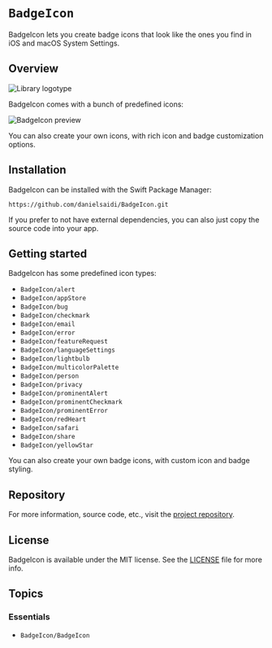 # ``BadgeIcon``

BadgeIcon lets you create badge icons that look like the ones you find in iOS and macOS System Settings.


## Overview

![Library logotype](Logo.png)

BadgeIcon comes with a bunch of predefined icons:

![BadgeIcon preview](Preview.png)

You can also create your own icons, with rich icon and badge customization options.



## Installation

BadgeIcon can be installed with the Swift Package Manager:

```
https://github.com/danielsaidi/BadgeIcon.git
```

If you prefer to not have external dependencies, you can also just copy the source code into your app.



## Getting started

BadgeIcon has some predefined icon types:

* ``BadgeIcon/alert``
* ``BadgeIcon/appStore``
* ``BadgeIcon/bug``
* ``BadgeIcon/checkmark``
* ``BadgeIcon/email``
* ``BadgeIcon/error``
* ``BadgeIcon/featureRequest``
* ``BadgeIcon/languageSettings``
* ``BadgeIcon/lightbulb``
* ``BadgeIcon/multicolorPalette``
* ``BadgeIcon/person``
* ``BadgeIcon/privacy``
* ``BadgeIcon/prominentAlert``
* ``BadgeIcon/prominentCheckmark``
* ``BadgeIcon/prominentError``
* ``BadgeIcon/redHeart``
* ``BadgeIcon/safari``
* ``BadgeIcon/share``
* ``BadgeIcon/yellowStar``

You can also create your own badge icons, with custom icon and badge styling.



## Repository

For more information, source code, etc., visit the [project repository][Repository].



## License

BadgeIcon is available under the MIT license. See the [LICENSE][License] file for more info.



## Topics

### Essentials

- ``BadgeIcon/BadgeIcon``



[License]: https://github.com/danielsaidi/BadgeIcon/blob/master/LICENSE
[Repository]: https://github.com/danielsaidi/BadgeIcon
